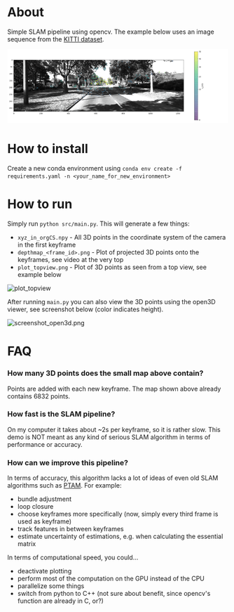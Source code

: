 # About

Simple SLAM pipeline using opencv. The example below uses an image sequence from the [KITTI dataset](http://www.cvlibs.net/datasets/kitti/raw_data.php).

![Video of images including estimated 3D points](output.gif)



# How to install
Create a new conda environment using
`conda env create -f requirements.yaml -n <your_name_for_new_environment>`

# How to run
Simply run `python src/main.py`. This will generate a few things:

- `xyz_in_orgCS.npy` - All 3D points in the coordinate system of the camera in the first keyframe 
- `depthmap_<frame_id>.png` - Plot of projected 3D points onto the keyframes, see video at the very top
- `plot_topview.png` - Plot of 3D points as seen from a top view, see example below

<img alt='plot_topview' src='output/plot_topview.png' height=300>




After running `main.py` you can also view the 3D points using the open3D viewer, see screenshot below (color indicates height).

<img src='output/screenshot_open3d.png' alt='screenshot_open3d.png' height=300>



# FAQ

### How many 3D points does the small map above contain?

Points are added with each new keyframe. The map shown above already contains 6832 points.

### How fast is the SLAM pipeline?

On my computer it takes about ~2s per keyframe, so it is rather slow. This demo is NOT meant as any kind of serious SLAM algorithm in terms of performance or accuracy. 

### How can we improve this pipeline?

In terms of accuracy, this algorithm lacks a lot of ideas of even old SLAM algorithms such as [PTAM](http://www.robots.ox.ac.uk/~gk/PTAM/). For example:

- bundle adjustment
- loop closure
- choose keyframes more specifically (now, simply every third frame is used as keyframe)
- track features in between keyframes
- estimate uncertainty of estimations, e.g. when calculating the essential matrix



In terms of computational speed, you could...

- deactivate plotting
- perform most of the computation on the GPU instead of the CPU
- parallelize some things
- switch from python to C++ (not sure about benefit, since opencv's function are already in C, or?)